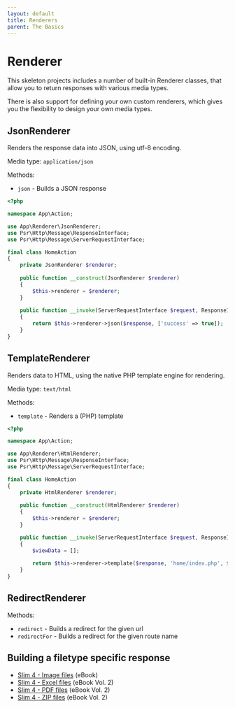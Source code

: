 ```yaml
---
layout: default
title: Renderers
parent: The Basics
---
```


# Renderer

This skeleton projects includes a number of
built-in Renderer classes, that allow you to 
return responses with various media types. 

There is also support for defining your own custom renderers, 
which gives you the flexibility to design your own media types.

## JsonRenderer

Renders the response data into JSON, using utf-8 encoding.

Media type: `application/json`

Methods:

* `json` - Builds a JSON response

```php
<?php

namespace App\Action;

use App\Renderer\JsonRenderer;
use Psr\Http\Message\ResponseInterface;
use Psr\Http\Message\ServerRequestInterface;

final class HomeAction
{
    private JsonRenderer $renderer;
    
    public function __construct(JsonRenderer $renderer)
    {
        $this->renderer = $renderer;
    }
    
    public function __invoke(ServerRequestInterface $request, ResponseInterface $response): ResponseInterface
    {
        return $this->renderer->json($response, ['success' => true]);
    }
}
```

## TemplateRenderer

Renders data to HTML, using the native PHP template engine for rendering. 

Media type: `text/html`

Methods:

* `template` - Renders a (PHP) template

```php
<?php

namespace App\Action;

use App\Renderer\HtmlRenderer;
use Psr\Http\Message\ResponseInterface;
use Psr\Http\Message\ServerRequestInterface;

final class HomeAction
{
    private HtmlRenderer $renderer;
    
    public function __construct(HtmlRenderer $renderer)
    {
        $this->renderer = $renderer;
    }

    public function __invoke(ServerRequestInterface $request, ResponseInterface $response): ResponseInterface
    {
        $viewData = [];
        
        return $this->renderer->template($response, 'home/index.php', $viewData);
    }
}
```

## RedirectRenderer

Methods:

* `redirect` - Builds a redirect for the given url
* `redirectFor` - Builds a redirect for the given route name

## Building a filetype specific response

* [Slim 4 - Image files](https://ko-fi.com/s/5f182b4b22) (eBook)
* [Slim 4 - Excel files](https://ko-fi.com/s/e592c10b5f) (eBook Vol. 2)
* [Slim 4 - PDF files](https://ko-fi.com/s/e592c10b5f) (eBook Vol. 2)
* [Slim 4 - ZIP files](https://ko-fi.com/s/e592c10b5f) (eBook Vol. 2)
